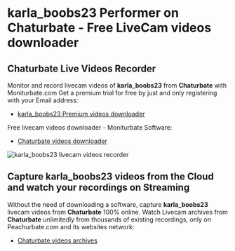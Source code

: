 # karla_boobs23 Performer on Chaturbate - Free LiveCam videos downloader

## Chaturbate Live Videos Recorder

Monitor and record livecam videos of **karla_boobs23** from **Chaturbate** with Moniturbate.com
Get a premium trial for free by just and only registering with your Email address:
* [karla_boobs23 Premium videos downloader](https://moniturbate.com/request-demo-licence-key.html)

Free livecam videos downloader - Moniturbate Software:
* [Chaturbate videos downloader](https://moniturbate.com/moniturbate-download-software.html)

![karla_boobs23 livecam videos recorder](https://peachurnet.com/templates/moniturbate-software.png)


## Capture karla_boobs23 videos from the Cloud and watch your recordings on Streaming

Without the need of downloading a software, capture **karla_boobs23** livecam videos from **Chaturbate** 100% online.
Watch Livecam archives from **Chaturbate** unlimitedly from thousands of existing recordings, only on Peachurbate.com and its websites network:
* [Chaturbate videos archives](https://peachurnet.com/)